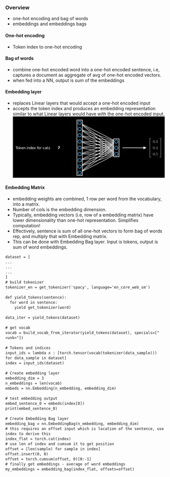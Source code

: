 ### Overview
- one-hot encoding and bag of words
- embeddings and embeddings bags

#### One-hot encoding
- Token index to one-hot encoding

#### Bag of words
- combine one-hot encoded word into a one-hot encoded sentence, i.e, captures a document as aggregate of avg of one-hot encoded vectors.
- when fed into a NN, output is sum of the embeddings

#### Embedding layer
- replaces Linear layers that would accept a one-hot encoded input
- accepts the token index and produces an embedding representation similar to what Linear layers would have with the one-hot encoded input.
![Embedding Matrix Example](./imgs/embedding_matrix.png)

#### Embedding Matrix
- embedding weights are combined, 1 row per word from the vocabulary, into a matrix.
- Number of cols is the embedding dimension.
- Typically, embedding vectors (i.e, row of a embedding matrix) have lower dimensionality than one-hot representation. Simplifies computation!
- Effectively, sentence is sum of all one-hot vectors to form bag of words rep, and multiply that with Embedding matrix.
- This can be done with Embedding Bag layer. Input is tokens, output is sum of word embeddings.

```
dataset = [
...
...
...
]
# build tokenizer
tokenizer_en = get_tokenizer('spacy', language='en_core_web_sm')

def yield_tokens(sentence):
  for word in sentence:
    yield get_tokenizer(word)

data_iter = yield_tokens(dataset)

# get vocab
vocab = build_vocab_from_iterator(yield_tokens(dataset), specials=["<unk>"])

# Tokens and indices
input_ids = lambda x : [torch.tensor(vocab(tokenizer(data_sample))) for data_sample in dataset]
index = input_ids(dataset)

# Create embedding layer
embedding_dim = 3
n_embeddings = len(vocab)
embeds = nn.Embedding(n_embedding, embedding_dim)

# test embedding output
embed_sentence_0 = embeds(index[0])
print(embed_sentence_0)

# Create Embedding Bag layer
embedding_bag = nn.EmbeddingBag(n_embedding, embedding_dim)
# this requires an offset input which is location of the sentence, use index to derive this
index_flat = torch.cat(index)
# use len of index and cumsum it to get position
offset = [len(sample) for sample in index]
offset.insert(0, 0)
offset = torch.cumsum(offset, 0)[0:-1]
# finally get embeddings - average of word embeddings
my_embeddings = embedding_bag(index_flat, offsets=offset)
```

